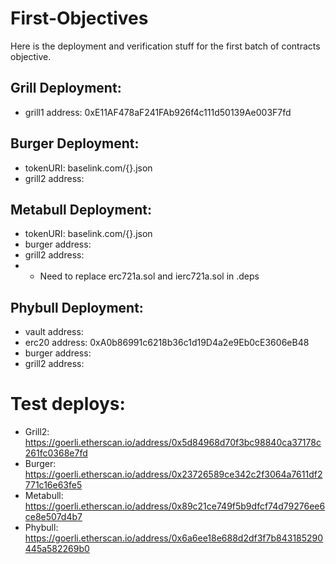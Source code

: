 # First-Objectives
Here is the deployment and verification stuff for the first batch of contracts objective.


## Grill Deployment:
  - grill1 address: 0xE11AF478aF241FAb926f4c111d50139Ae003F7fd

## Burger Deployment:
  - tokenURI: baselink.com/{}.json
  - grill2 address: <grill2 addr>

## Metabull Deployment:
  - tokenURI: baselink.com/{}.json
  - burger address: <burger addr>
  - grill2 address: <grill2 addr>
  - * Need to replace erc721a.sol and ierc721a.sol in .deps
  
  
## Phybull Deployment:
  - vault address: <receiver of erc20>
  - erc20 address: 0xA0b86991c6218b36c1d19D4a2e9Eb0cE3606eB48
  - burger address: <burger addr>
  - grill2 address: <grill2 addr>
 
  
# Test deploys:
  - Grill2: https://goerli.etherscan.io/address/0x5d84968d70f3bc98840ca37178c261fc0368e7fd
  - Burger: https://goerli.etherscan.io/address/0x23726589ce342c2f3064a7611df2771c16e63fe5
  - Metabull: https://goerli.etherscan.io/address/0x89c21ce749f5b9dfcf74d79276ee6ce8e507d4b7
  - Phybull: https://goerli.etherscan.io/address/0x6a6ee18e688d2df3f7b843185290445a582269b0
